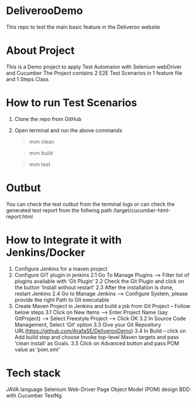 # DeliverooDemo
This repo to test the main basic feature in the Deliveroo website  

# About Project
This is a Demo project to apply Test Automaion with Selenium webDriver and Cucumber
The Project contains 2 E2E Test Scenarios in 1 feature file and 1 Steps Class

# How to run Test Scenarios
1. Clone the repo from GitHub
2. Open terminal and run the above commands
   >mvn clean
   
   >mvn build

   >mvn test
# Outbut
You can check the test outbut from the terminal logs or can check the generated test report from the follwing path 
/target/cucumber-html-report.html

# How to Integrate it with Jenkins/Docker
1. Configure Jenkins for a maven project 
2. Configure GIT plugin in jenkins 
  2.1  Go To Manage Plugins –> Filter list of plugins available with ‘Git Plugin’
  2.2  Check the Git Plugin and click on the button ‘Install without restart’
  2.3  After the installation is done, restart Jenkins
  2.4  Go to Manage Jenkins –> Configure System, please provide the right Path to Git executable
3. Create Maven Project in Jenkins and build a job from Git Project – Follow below steps
  3.1 Click on New Items –> Enter Project Name (say GitProject) –> Select Freestyle Project –> Click OK
  3.2 In Source Code Management, Select ‘Git’ option
  3.3 Give your Git Repository URL(https://github.com/ArafaSE/DeliverooDemo)
  3.4 In Build – click on Add build step and choose Invoke top-level Maven targets and pass ‘clean install‘ as Goals. 
  3.5 Click on Advanced button and pass POM value as ‘pom.xml‘
  
# Tech stack
JAVA language
Selenium Web-Driver
Page Object Model (POM) design
BDD with Cucumber
TestNg

